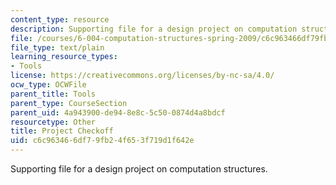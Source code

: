 ```yaml
---
content_type: resource
description: Supporting file for a design project on computation structures.
file: /courses/6-004-computation-structures-spring-2009/c6c963466df79fb24f653f719d1f642e_projcheckoff.jsim
file_type: text/plain
learning_resource_types:
- Tools
license: https://creativecommons.org/licenses/by-nc-sa/4.0/
ocw_type: OCWFile
parent_title: Tools
parent_type: CourseSection
parent_uid: 4a943900-de94-8e8c-5c50-0874d4a8bdcf
resourcetype: Other
title: Project Checkoff
uid: c6c96346-6df7-9fb2-4f65-3f719d1f642e
---
```

Supporting file for a design project on computation structures.